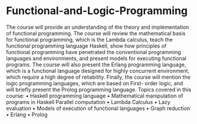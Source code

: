 # Functional-and-Logic-Programming
The course will provide an understanding of the theory and implementation of functional programming. The course will review the mathematical basis for functional programming, which is the Lambda calculus, teach the functional programming language Haskell, show how principles of functional programming have penetrated the conventional programming languages and environments, and present models for executing functional programs. The course will also present the Erlang programming language, which is a functional language designed for highly concurrent environment, which require a high degree of reliability. Finally, the course will mention the logic programming languages, which are based on First- order logic, and will briefly present the Prolog programming language.
Topics covered in this course:
• Haskell programming language
• Mathematical manipulation of programs in Haskell Parallel computation
• Lambda Calculus
• Lazy evaluation
• Models of execution of functional languages
• Graph reduction
• Erlang
• Prolog
